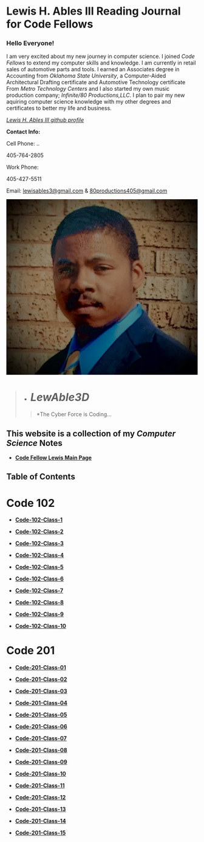 # Lewis H. Ables III Reading Journal for Code Fellows

### Hello Everyone!

I am very excited about my new journey in computer science. I joined _Code Fellows_ to extend my computer skills and knowledge. 
I am currently in retail sales of automotive parts and tools. I earned an Associates degree in Accounting from _Oklahoma State University_, a Computer-Aided Architectural Drafting certificate and Automotive Technology certificate From _Metro Technology Centers_ and I also started my own music production company; _Infinite/80 Productions,LLC_. I plan to pair my new aquiring computer science knowledge with my other degrees and certificates to better my life and business.

*[Lewis H. Ables III github profile](https://github.com/Lewable3d)*

 **Contact Info:**
 
 Cell Phone: 
 ..
 
 405-764-2805

 Work Phone: 
 
 405-427-5511
 
 Email:  lewisables3@gmail.com & 80productions405@gmail.com

 ![Lewis H. Ables III](IMG_3999.jpg)

> * # *LewAble3D*
>
> > *The Cyber Force is Coding...

## This website is a collection of my *Computer Science* Notes

- **[Code Fellow Lewis Main Page](https://lewable3d.github.io/Reading-Notes/)**

## Table of Contents

# Code 102

- **[Code-102-Class-1](https://lewable3d.github.io/Reading-Notes/102-Class-01)**

- **[Code-102-Class-2](https://lewable3d.github.io/Reading-Notes/102-Class-02)**

- **[Code-102-Class-3](https://lewable3d.github.io/Reading-Notes/102-Class-03)**

- **[Code-102-Class-4](https://lewable3d.github.io/Reading-Notes/102-Class-04)**

- **[Code-102-Class-5](https://lewable3d.github.io/Reading-Notes/102-Class-05)**

- **[Code-102-Class-6](https://lewable3d.github.io/Reading-Notes/102-Class-06)**

- **[Code-102-Class-7](https://lewable3d.github.io/Reading-Notes/102-Class-07)**

- **[Code-102-Class-8](https://lewable3d.github.io/Reading-Notes/102-Class-08)**

- **[Code-102-Class-9](https://lewable3d.github.io/Reading-Notes/102-Class-09)**

- **[Code-102-Class-10](https://lewable3d.github.io/Reading-Notes/102-Class-10)**

# Code 201

- **[Code-201-Class-01](https://lewable3d.github.io/Reading-Notes/201-Class-01)**

- **[Code-201-Class-02](https://lewable3d.github.io/Reading-Notes/201-Class-02)**

- **[Code-201-Class-03](https://lewable3d.github.io/Reading-Notes/201-Class-03)**

- **[Code-201-Class-04](https://lewable3d.github.io/Reading-Notes/201-Class-04)**

- **[Code-201-Class-05](https://lewable3d.github.io/Reading-Notes/201-Class-05)**

- **[Code-201-Class-06](https://lewable3d.github.io/Reading-Notes/201-Class-06)**

- **[Code-201-Class-07](https://lewable3d.github.io/Reading-Notes/201-Class-07)**

- **[Code-201-Class-08](https://lewable3d.github.io/Reading-Notes/201-Class-08)**

- **[Code-201-Class-09](https://lewable3d.github.io/Reading-Notes/201-Class-09)**

- **[Code-201-Class-10](https://lewable3d.github.io/Reading-Notes/201-Class-10)**

- **[Code-201-Class-11](https://lewable3d.github.io/Reading-Notes/201-Class-11)**

- **[Code-201-Class-12](https://lewable3d.github.io/Reading-Notes/201-Class-12)**

- **[Code-201-Class-13](https://lewable3d.github.io/Reading-Notes/201-Class-13)**

- **[Code-201-Class-14](https://lewable3d.github.io/Reading-Notes/201-Class-14)**

- **[Code-201-Class-15](https://lewable3d.github.io/Reading-Notes/201-Class-15)**
